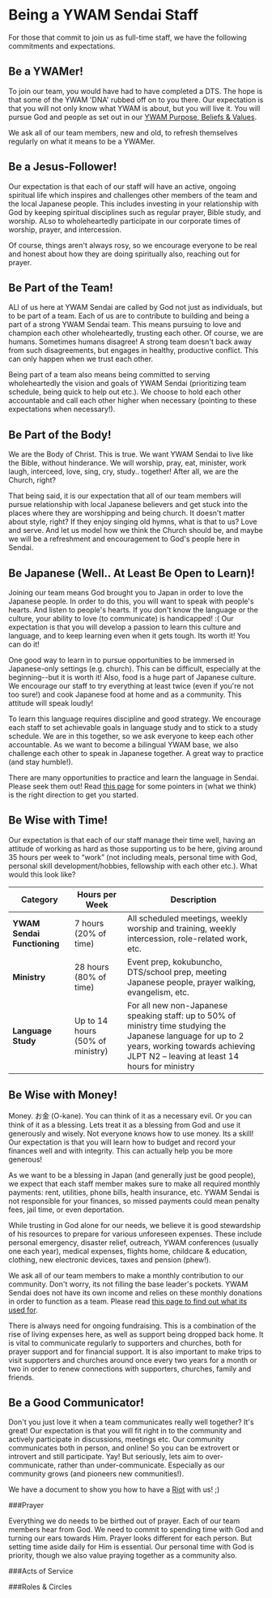 # Being a YWAM Sendai Staff

For those that commit to join us as full-time staff, we have the following commitments and expectations.

## Be a YWAMer!

To join our team, you would have had to have completed a DTS. The hope is that some of the YWAM 'DNA' rubbed off on to you there. Our expectation is that you will not only know what YWAM is about, but you will live it. You will pursue God and people as set out in our [YWAM Purpose, Beliefs & Values](values.md).

We ask all of our team members, new and old, to refresh themselves regularly on what it means to be a YWAMer.

## Be a Jesus-Follower!

Our expectation is that each of our staff will have an active, ongoing spiritual life which inspires and challenges other members of the team and the local Japanese people. This includes investing in your relationship with God by keeping spiritual disciplines such as regular prayer, Bible study, and worship. ALso to wholeheartedly participate in our corporate times of worship, prayer, and intercession.

Of course, things aren't always rosy, so we encourage everyone to be real and honest about how they are doing spiritually also, reaching out for prayer.

## Be Part of the Team!

ALl of us here at YWAM Sendai are called by God not just as individuals, but to be part of a team. Each of us are to contribute to building and being a part of a strong YWAM Sendai team. This means pursuing to love and champion each other wholeheartedly, trusting each other. Of course, we are humans. Sometimes humans disagree! A strong team doesn't back away from such disagreements, but engages in healthy, productive conflict. This can only happen when we trust each other.

Being part of a team also means being committed to serving wholeheartedly the vision and goals of YWAM Sendai (prioritizing team schedule, being quick to help out etc.). We choose to hold each other accountable and call each other higher when necessary (pointing to these expectations when necessary!).

## Be Part of the Body!

We are the Body of Christ. This is true. We want YWAM Sendai to live like the Bible, without hinderance. We will worship, pray, eat, minister, work laugh, interceed, love, sing, cry, study.. together! After all, we are the Church, right?

That being said, it is our expectation that all of our team members will pursue relationship with local Japanese believers and get stuck into the places where they are worshipping and being church. It doesn't matter about style, right? If they enjoy singing old hymns, what is that to us? Love and serve. And let us model how we think the Church should be, and maybe we will be a refreshment and encouragement to God's people here in Sendai.

## Be Japanese (Well.. At Least Be Open to Learn)!

Joining our team means God brought you to Japan in order to love the Japanese people. In order to do this, you will want to speak with people's hearts. And listen to people's hearts. If you don't know the language or the culture, your ability to love (to communicate) is handicapped! :( Our expectation is that you will develop a passion to learn this culture and language, and to keep learning even when it gets tough. Its worth it! You can do it! 

One good way to learn in to pursue opportunities to be immersed in Japanese-only settings (e.g. church). This can be difficult, especially at the beginning--but it is worth it! Also, food is a huge part of Japanese culture. We encourage our staff to try everything at least twice (even if you're not too sure!) and cook Japanese food at home and as a community. This attitude will speak loudly!

To learn this language requires discipline and good strategy. We encourage each staff to set achievable goals in language study and to stick to a study schedule. We are in this together, so we ask everyone to keep each other accountable. As we want to become a bilingual YWAM base, we also challenge each other to speak in Japanese together. A great way to practice (and stay humble!).

There are many opportunities to practice and learn the language in Sendai. Please seek them out! Read [this page](language.md) for some pointers in (what we think) is the right direction to get you started.

## Be Wise with Time!

Our expectation is that each of our staff manage their time well, having an attitude of working as hard as those supporting us to be here, giving around 35 hours per week to “work” (not including meals, personal time with God, personal skill development/hobbies, fellowship with each other etc.). What would this look like?

Category | Hours per Week | Description
--------- | --------- | ---------
**YWAM Sendai Functioning** | 7 hours (20% of time) | All scheduled meetings, weekly worship and training, weekly intercession, role-related work, etc.
**Ministry** | 28 hours (80% of time) | Event prep, kokubuncho, DTS/school prep, meeting Japanese people, prayer walking, evangelism, etc.
**Language Study** | Up to 14 hours (50% of ministry) | For all new non-Japanese speaking staff: up to 50% of ministry time studying the Japanese language for up to 2 years, working towards achieving JLPT N2 – leaving at least 14 hours for ministry

## Be Wise with Money!

Money. お金 (O-kane). You can think of it as a necessary evil. Or you can think of it as a blessing. Lets treat it as a blessing from God and use it generously and wisely. Not everyone knows how to use money. Its a skill! Our expectation is that you will learn how to budget and record your finances well and with integrity. This can actually help you be more generous!

As we want to be a blessing in Japan (and generally just be good people), we expect that each staff member makes sure to make all required monthly payments: rent, utilities, phone bills, health insurance, etc. YWAM Sendai is not responsible for your finances, so missed payments could mean penalty fees, jail time, or even deportation.

While trusting in God alone for our needs, we believe it is good stewardship of his resources to prepare for various unforeseen expenses. These include personal emergency, disaster relief, outreach, YWAM conferences (usually one each year), medical expenses, flights home, childcare & education, clothing, new electronic devices, taxes and pension (phew!). 

We ask all of our team members to make a monthly contribution to our community. Don't worry, its not filling the base leader's pockets. YWAM Sendai does not have its own income and relies on these monthly donations in order to function as a team. Please read [this page to find out what its used for](finances.md). 

There is always need for ongoing fundraising. This is a combination of the rise of living expenses here, as well as support being dropped back home. It is vital to communicate regularly to supporters and churches, both for prayer support and for financial support. It is also important to make trips to visit supporters and churches around once every two years for a month or two in order to renew connections with supporters, churches, family and friends.

## Be a Good Communicator!

Don't you just love it when a team communicates really well together? It's great! Our expectation is that you will fit right in to the community and actively participate in discussions, meetings etc. Our community communicates both in person, and online! So you can be extrovert or introvert and still participate. Yay! But seriously, lets aim to over-communicate, rather than under-communicate. Especially as our community grows (and pioneers new communities!). 

We have a document to show you how to have a [Riot](tools.md) with us! ;)



###Prayer

Everything we do needs to be birthed out of prayer. Each of our team members hear from God. We need to commit to spending time with God and turning our ears towards Him. Prayer looks different for each person. But setting time aside daily for Him is essential. Our personal time with God is priority, though we also value praying together as a community also.

###Acts of Service

###Roles & Circles
